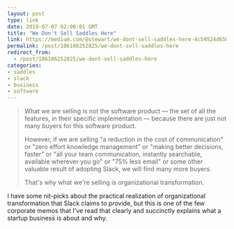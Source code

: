 ```yaml
---
layout: post
type: link
date: 2019-07-07 02:00:01 GMT
title: "We Don't Sell Saddles Here"
link: https://medium.com/@stewart/we-dont-sell-saddles-here-4c59524d650d
permalink: /post/186106252825/we-dont-sell-saddles-here
redirect_from: 
  - /post/186106252825/we-dont-sell-saddles-here
categories:
- saddles
- slack
- business
- software
---
```

<blockquote><p>What we are selling is not the software product — the set of all the features, in their specific implementation — because there are just not many buyers for this software product.</p>

<p>However, if we are selling "a reduction in the cost of communication" or "zero effort knowledge management" or "making better decisions, faster" or "all your team communication, instantly searchable, available wherever you go" or "75% less email" or some other valuable result of adopting Slack, we will find many more buyers.</p>

<p>That's why what we're selling is organizational transformation.</p></blockquote>

<p>I have some nit-picks about the practical realization of organizational transformation that Slack claims to provide, but this is one of the few corporate memos that I've read that clearly and succinctly explains what a startup business is about and why.</p>